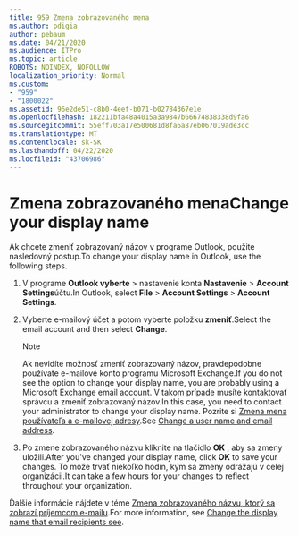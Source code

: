 ```yaml
---
title: 959 Zmena zobrazovaného mena
ms.author: pdigia
author: pebaum
ms.date: 04/21/2020
ms.audience: ITPro
ms.topic: article
ROBOTS: NOINDEX, NOFOLLOW
localization_priority: Normal
ms.custom:
- "959"
- "1800022"
ms.assetid: 96e2de51-c8b0-4eef-b071-b02784367e1e
ms.openlocfilehash: 182211bfa48a4015a3a9847b66674838338d9fa6
ms.sourcegitcommit: 55eff703a17e500681d8fa6a87eb067019ade3cc
ms.translationtype: MT
ms.contentlocale: sk-SK
ms.lasthandoff: 04/22/2020
ms.locfileid: "43706986"
---
```

# <a name="change-your-display-name"></a><span data-ttu-id="b957c-102">Zmena zobrazovaného mena</span><span class="sxs-lookup"><span data-stu-id="b957c-102">Change your display name</span></span>
  
<span data-ttu-id="b957c-103">Ak chcete zmeniť zobrazovaný názov v programe Outlook, použite nasledovný postup.</span><span class="sxs-lookup"><span data-stu-id="b957c-103">To change your display name in Outlook, use the following steps.</span></span>
  
1. <span data-ttu-id="b957c-104">V programe **Outlook vyberte** \> nastavenie konta **Nastavenie** \> **Account Settings**účtu.</span><span class="sxs-lookup"><span data-stu-id="b957c-104">In Outlook, select **File** \> **Account Settings** \> **Account Settings**.</span></span>

2. <span data-ttu-id="b957c-105">Vyberte e-mailový účet a potom vyberte položku **zmeniť**.</span><span class="sxs-lookup"><span data-stu-id="b957c-105">Select the email account and then select **Change**.</span></span>

    > [!NOTE]
    > <span data-ttu-id="b957c-106">Ak nevidíte možnosť zmeniť zobrazovaný názov, pravdepodobne používate e-mailové konto programu Microsoft Exchange.</span><span class="sxs-lookup"><span data-stu-id="b957c-106">If you do not see the option to change your display name, you are probably using a Microsoft Exchange email account.</span></span> <span data-ttu-id="b957c-107">V takom prípade musíte kontaktovať správcu a zmeniť zobrazovaný názov.</span><span class="sxs-lookup"><span data-stu-id="b957c-107">In this case, you need to contact your administrator to change your display name.</span></span> <span data-ttu-id="b957c-108">Pozrite si [Zmena mena používateľa a e-mailovej adresy](https://docs.microsoft.com/office365/admin/add-users/change-a-user-name-and-email-address).</span><span class="sxs-lookup"><span data-stu-id="b957c-108">See [Change a user name and email address](https://docs.microsoft.com/office365/admin/add-users/change-a-user-name-and-email-address).</span></span>
  
3. <span data-ttu-id="b957c-109">Po zmene zobrazovaného názvu kliknite na tlačidlo **OK** , aby sa zmeny uložili.</span><span class="sxs-lookup"><span data-stu-id="b957c-109">After you've changed your display name, click **OK** to save your changes.</span></span> <span data-ttu-id="b957c-110">To môže trvať niekoľko hodín, kým sa zmeny odrážajú v celej organizácii.</span><span class="sxs-lookup"><span data-stu-id="b957c-110">It can take a few hours for your changes to reflect throughout your organization.</span></span>

<span data-ttu-id="b957c-111">Ďalšie informácie nájdete v téme [Zmena zobrazovaného názvu, ktorý sa zobrazí príjemcom e-mailu](https://support.office.com/article/2b53331a-ba2a-4803-88dc-ac9fe376c8a9.aspx).</span><span class="sxs-lookup"><span data-stu-id="b957c-111">For more information, see [Change the display name that email recipients see](https://support.office.com/article/2b53331a-ba2a-4803-88dc-ac9fe376c8a9.aspx).</span></span>
  